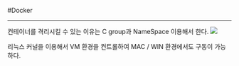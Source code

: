 #Docker 

----
컨테이너를 격리시킬 수 있는 이유는 C group과 NameSpace 이용해서 한다.
![](https://i.imgur.com/Y9tmip0.jpg)

리눅스 커널을 이용해서 VM 환경을 컨트롤하여 MAC / WIN 환경에서도 구동이 가능하다.